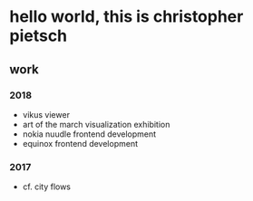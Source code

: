 # hello world, this is christopher pietsch

## work

### 2018
- vikus viewer
- art of the march visualization exhibition
- nokia nuudle frontend development
- equinox frontend development

### 2017
- cf. city flows
